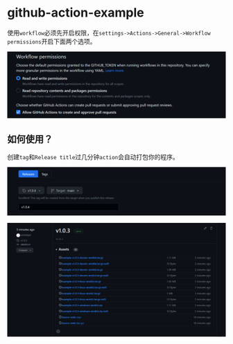 # github-action-example

使用`workflow`必须先开启权限，在`settings->Actions->General->Workflow permissions`开启下面两个选项。

![](doc/img/workflow-permissions.png)

## 如何使用？

创建`tag`和`Release title`过几分钟`action`会自动打包你的程序。

![](doc/img/release.png)

![](doc/img/v1.0.3.png)